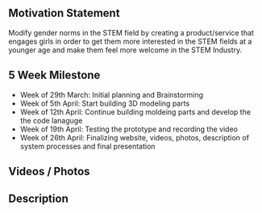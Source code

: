 ## Motivation Statement
Modify gender norms in the STEM field by creating a product/service that engages girls in order to get them more interested in the STEM fields at a younger age and make them feel more welcome in the STEM Industry.

## 5 Week Milestone
- Week of 29th March: Initial planning and Brainstorming
- Week of 5th April: Start building 3D modeling parts
- Week of 12th April: Continue building moldeing parts and develop the the code lanaguge
- Week of 19th April: Testing the prototype and recording the video
- Week of 26th April: Finalizing website, videos, photos, description of system processes and final presentation

## Videos / Photos

## Description

